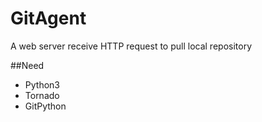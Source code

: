 # GitAgent
A web server receive HTTP request to pull local repository

##Need
 * Python3
 * Tornado
 * GitPython
 
